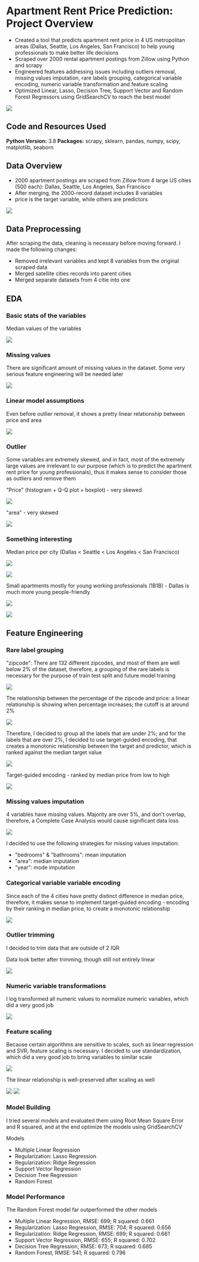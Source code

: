# Apartment Rent Price Prediction: Project Overview
* Created a tool that predicts apartment rent price in 4 US metropolitan areas (Dallas, Seattle, Los Angeles, San Francisco) to help young professionals to make better life decisions
* Scraped over 2000 rental apartment postings from Zillow using Python and scrapy
* Engineered features addressing issues including outliers removal, missing values imputation, rare labels grouping, categorical variable encoding, numeric variable transformation and feature scaling
* Optimized Linear, Lasso, Decision Tree, Support Vector and Random Forest Regressors using GridSearchCV to reach the best model

![](images/zillow2.png)

## Code and Resources Used
**Python Version:** 3.8
**Packages:** scrapy, sklearn, pandas, numpy, scipy, matplotlib, seaborn

## Data Overview
* 2000 apartment postings are scraped from Zillow from 4 large US cities (500 each): Dallas, Seattle, Los Angeles, San Francisco
* After merging, the 2000-record dataset includes 8 variables
* price is the target variable, while others are predictors

![](images/df_head.png)

## Data Preprocessing
After scraping the data, cleaning is necessary before moving forward. I made the following changes:
* Removed irrelevant variables and kept 8 variables from the original scraped data
* Merged satellite cities records into parent cities
* Merged separate datasets from 4 citie into one

## EDA
### Basic stats of the variables
Median values of the variables

![](images/median_values.png)

### Missing values
There are significant amount of missing values in the dataset. Some very serious feature engineering will be needed later

![](images/na.png)

### Linear model assumptions
Even before outlier removal, it shows a pretty linear relationship between price and area

![](images/linear.png)

### Outlier
Some variables are extremely skewed, and in fact, most of the extremely large values are irrelevant to our purpose (which is to predict the apartment rent price for young professionals), thus it makes sense to consider those as outliers and remove them

"Price" (histogram + Q-Q plot + boxplot)  - very skewed

![](images/price_linear_test.png)

"area" - very skewed

![](images/area_linear_test.png)

### Something interesting
Median price per city (Dallas < Seattle < Los Angeles < San Francisco)

![](images/median_per_city.png)

![](images/median_per_city_table.png)

Small apartments mostly for young working professionals (1B1B) - Dallas is much more young people-friendly

![](images/small_apartments.png)

![](images/small_apartments_table.png)

## Feature Engineering
### Rare label grouping
"zipcode": There are 132 different zipcodes, and most of them are well below 2% of the dataset, therefore, a grouping of the rare labels is necessary for the purpose of train test split and future model training

![](images/zipcode_perc.png)

The relationship between the percentage of the zipcode and price: a linear relationship is showing when percentage increases; the cutoff is at around 2%

![](images/zipcode_perc.png)

Therefore, I decided to group all the labels that are under 2%; and for the labels that are over 2%, I decided to use target-guided encoding, that creates a monotonic relationship between the target and predictor, which is ranked against the median target value

![](images/zipcode_grouped.png)

Target-guided encoding - ranked by median price from low to high

![](images/target_guided.png)

### Missing values imputation
4 variables have missing values. Majority are over 5%, and don't overlap, therefore, a Complete Case Analysis would cause significant data loss

![](images/na_table.png)

I decided to use the following strategies for missing values imputation:
* "bedrooms" & "bathrooms": mean imputation
* "area": median imputation
* "year": mode imputation

### Categorical variable variable encoding
Since each of the 4 cities have pretty distinct difference in median price, therefore, it makes sense to implement target-guided encoding - encoding by their ranking in median price, to create a monotonic relationship


![](images/city_target_guided.png)

### Outlier trimming
I decided to trim data that are outside of 2 IQR

Data look better after trimming, though still not entirely linear

![](images/after_trimming_1.png)

### Numeric variable transformations
I log transformed all numeric values to normalize numeric variables, which did a very good job

![](images/log.png)

### Feature scaling
Because certain algorithms are sensitive to scales, such as linear regression and SVR, feature scaling is necessary. I decided to use standardization, which did a very good job to bring variables to similar scale

![](images/scaling.png)

The linear relationship is well-preserved after scaling as well

![](images/linear_before.png)   ![](images/linear_after.png)

### Model Building
I tried several models and evaluated them using Root Mean Square Error and R squared, and at the end optimize the models using GridSearchCV

Models
* Multiple Linear Regression
* Regularization: Lasso Regression
* Regularization: Ridge Regression
* Support Vector Regression
* Decision Tree Regression
* Random Forest

### Model Performance
The Random Forest model far outperformed the other models
* Multiple Linear Regression, RMSE: 699; R squared: 0.661
* Regularization: Lasso Regression, RMSE: 704; R squared: 0.656
* Regularization: Ridge Regression, RMSE: 699; R squared: 0.661
* Support Vector Regression, RMSE: 655; R squared: 0.702
* Decision Tree Regression, RMSE: 673; R squared: 0.685
* Random Forest, RMSE: 541; R squared: 0.796

